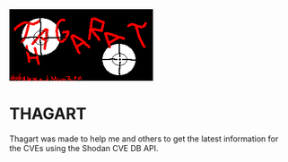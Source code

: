 <img src="https://github.com/MuhammadMuazen/thagarat/blob/main/assets/Mainimage.png" />

# THAGART

Thagart was made to help me and others to get the latest information for the CVEs using the Shodan CVE DB API.
